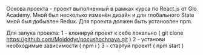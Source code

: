 Основа проекта - проект выполненный в рамках курса по React.js от Glo Academy. Мной был несколько изменён дизайн и для глобального State мной был добывлен Redux. Для проекта должен быть установлен npm.


Для запука проекта:
  1 - клонируй проект к себе локально ( git clone https://github.com/Moidodyr/pocushochnaya.git )
  2 - установи необходимые зависимости ( npm i )
  3 - стартуй проект! ( npm start )
